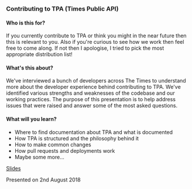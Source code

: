 ### Contributing to TPA (Times Public API)

#### Who is this for?
If you currently contribute to TPA or think you might in the near future then this is relevant to you. Also if you're curious to see how we work then feel free to come along. If not then I apologise, I tried to pick the most appropriate distribution list!

#### What's this about?
We've interviewed a bunch of developers across The Times to understand more about the developer experience behind contributing to TPA. We've identified various strengths and weaknesses of the codebase and our working practices. The purpose of this presentation is to help address issues that were raised and answer some of the most asked questions.

#### What will you learn?
- Where to find documentation about TPA and what is documented
- How TPA is structured and the philosophy behind it
- How to make common changes
- How pull requests and deployments work
- Maybe some more...

[Slides](https://docs.google.com/presentation/d/1KRKGbjtJGoQi3j10uaP_dVn7xuk3cISG3ZMoGMi8jHU)

Presented on 2nd August 2018
